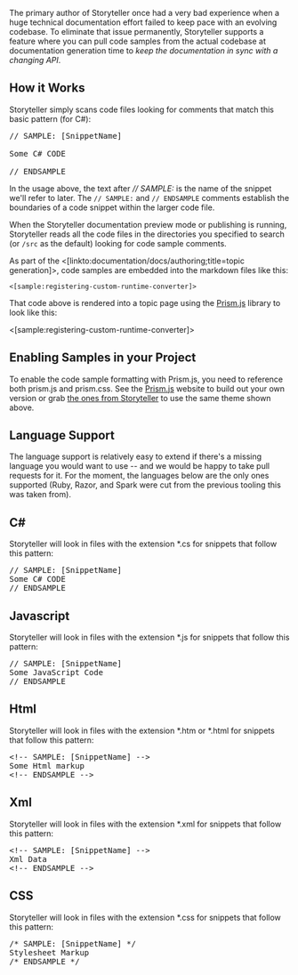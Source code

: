 <!--Title:Embedding Code Samples-->
<!--Url:samples-->

The primary author of Storyteller once had a very bad experience when a huge technical documentation effort failed to keep pace with an evolving codebase. To eliminate that issue permanently, Storyteller supports a feature where you can pull code samples from the actual codebase at documentation generation time to *keep the documentation in sync with a changing API*.

## How it Works

Storyteller simply scans code files looking for comments that match this basic pattern (for C#):

<pre>
// SAMPLE: [SnippetName]

Some C# CODE

// ENDSAMPLE
</pre>

In the usage above, the text after _// SAMPLE:_ is the name of the snippet we'll refer to later.  The <code>// SAMPLE:</code> and <code>// ENDSAMPLE</code> comments establish the boundaries of a code snippet within the larger code file. 

When the Storyteller documentation preview mode or publishing is running, Storyteller reads all the code files in the directories you specified to search (or `/src` as the default) looking for code sample comments.

As part of the <[linkto:documentation/docs/authoring;title=topic generation]>, code samples are embedded into the markdown files like this:

<code>&lt;[sample:registering-custom-runtime-converter]&gt;</code>

That code above is rendered into a topic page using the [Prism.js](http://prismjs.com) library to look like this:

<[sample:registering-custom-runtime-converter]>

## Enabling Samples in your Project

To enable the code sample formatting with Prism.js, you need to reference both prism.js and prism.css. See the [Prism.js](http://prismjs.com) website to build out your own version or grab [the ones from Storyteller](https://github.com/storyteller/Storyteller/tree/master/documentation/content) to use the same theme shown above.

## Language Support

The language support is relatively easy to extend if there's a missing language you would want to use -- and we would be happy to take pull requests for it. For the moment, the languages below are the only ones supported (Ruby, Razor, and Spark were cut from the previous tooling this was taken from).

## C#

Storyteller will look in files with the extension *.cs for snippets that follow this pattern:

<pre>
// SAMPLE: [SnippetName]
Some C# CODE
// ENDSAMPLE
</pre>

## Javascript

Storyteller will look in files with the extension *.js for snippets that follow this pattern:

<pre>
// SAMPLE: [SnippetName]
Some JavaScript Code
// ENDSAMPLE
</pre>

## Html

Storyteller will look in files with the extension *.htm or *.html for snippets that follow this pattern:

<pre>
&lt;!-- SAMPLE: [SnippetName] --&gt;
Some Html markup
&lt;!-- ENDSAMPLE --&gt;
</pre>


## Xml

Storyteller will look in files with the extension *.xml for snippets that follow this pattern:

<pre>
&lt;!-- SAMPLE: [SnippetName] --&gt;
Xml Data
&lt;!-- ENDSAMPLE --&gt;
</pre>


## CSS

Storyteller will look in files with the extension *.css for snippets that follow this pattern:

<pre>
/* SAMPLE: [SnippetName] */
Stylesheet Markup
/* ENDSAMPLE */
</pre>
